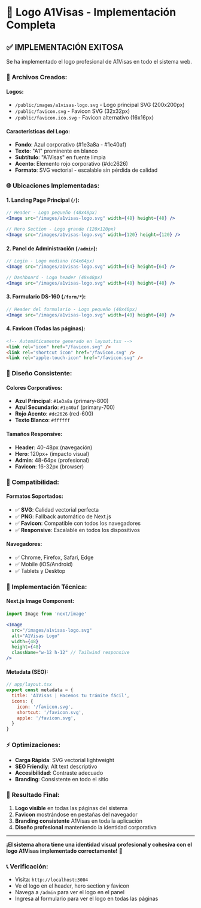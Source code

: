 # 🎨 Logo A1Visas - Implementación Completa

## ✅ **IMPLEMENTACIÓN EXITOSA**

Se ha implementado el logo profesional de A1Visas en todo el sistema web.

### 📁 **Archivos Creados:**

#### **Logos:**
- `/public/images/a1visas-logo.svg` - Logo principal SVG (200x200px)
- `/public/favicon.svg` - Favicon SVG (32x32px)
- `/public/favicon.ico.svg` - Favicon alternativo (16x16px)

#### **Características del Logo:**
- **Fondo**: Azul corporativo (#1e3a8a - #1e40af)
- **Texto**: "A1" prominente en blanco
- **Subtítulo**: "A1Visas" en fuente limpia
- **Acento**: Elemento rojo corporativo (#dc2626)
- **Formato**: SVG vectorial - escalable sin pérdida de calidad

### 🌐 **Ubicaciones Implementadas:**

#### **1. Landing Page Principal (`/`):**
```jsx
// Header - Logo pequeño (48x48px)
<Image src="/images/a1visas-logo.svg" width={48} height={48} />

// Hero Section - Logo grande (120x120px)
<Image src="/images/a1visas-logo.svg" width={120} height={120} />
```

#### **2. Panel de Administración (`/admin`):**
```jsx
// Login - Logo mediano (64x64px)
<Image src="/images/a1visas-logo.svg" width={64} height={64} />

// Dashboard - Logo header (48x48px)
<Image src="/images/a1visas-logo.svg" width={48} height={48} />
```

#### **3. Formulario DS-160 (`/form/*`):**
```jsx
// Header del formulario - Logo pequeño (40x40px)
<Image src="/images/a1visas-logo.svg" width={40} height={40} />
```

#### **4. Favicon (Todas las páginas):**
```html
<!-- Automáticamente generado en layout.tsx -->
<link rel="icon" href="/favicon.svg" />
<link rel="shortcut icon" href="/favicon.svg" />
<link rel="apple-touch-icon" href="/favicon.svg" />
```

### 🎨 **Diseño Consistente:**

#### **Colores Corporativos:**
- **Azul Principal**: `#1e3a8a` (primary-800)
- **Azul Secundario**: `#1e40af` (primary-700) 
- **Rojo Acento**: `#dc2626` (red-600)
- **Texto Blanco**: `#ffffff`

#### **Tamaños Responsive:**
- **Header**: 40-48px (navegación)
- **Hero**: 120px+ (impacto visual)
- **Admin**: 48-64px (profesional)
- **Favicon**: 16-32px (browser)

### 📱 **Compatibilidad:**

#### **Formatos Soportados:**
- ✅ **SVG**: Calidad vectorial perfecta
- ✅ **PNG**: Fallback automático de Next.js
- ✅ **Favicon**: Compatible con todos los navegadores
- ✅ **Responsive**: Escalable en todos los dispositivos

#### **Navegadores:**
- ✅ Chrome, Firefox, Safari, Edge
- ✅ Mobile (iOS/Android)
- ✅ Tablets y Desktop

### 🔧 **Implementación Técnica:**

#### **Next.js Image Component:**
```jsx
import Image from 'next/image'

<Image
  src="/images/a1visas-logo.svg"
  alt="A1Visas Logo"
  width={48}
  height={48}
  className="w-12 h-12" // Tailwind responsive
/>
```

#### **Metadata (SEO):**
```jsx
// app/layout.tsx
export const metadata = {
  title: 'A1Visas | Hacemos tu trámite fácil',
  icons: {
    icon: '/favicon.svg',
    shortcut: '/favicon.svg',
    apple: '/favicon.svg',
  }
}
```

### ⚡ **Optimizaciones:**

- **Carga Rápida**: SVG vectorial lightweight
- **SEO Friendly**: Alt text descriptivo
- **Accesibilidad**: Contraste adecuado
- **Branding**: Consistente en todo el sitio

### 🎯 **Resultado Final:**

1. **Logo visible** en todas las páginas del sistema
2. **Favicon** mostrándose en pestañas del navegador
3. **Branding consistente** A1Visas en toda la aplicación
4. **Diseño profesional** manteniendo la identidad corporativa

---

**¡El sistema ahora tiene una identidad visual profesional y cohesiva con el logo A1Visas implementado correctamente!** 🚀

### 📞 **Verificación:**
- Visita: `http://localhost:3004`
- Ve el logo en el header, hero section y favicon
- Navega a `/admin` para ver el logo en el panel
- Ingresa al formulario para ver el logo en todas las páginas